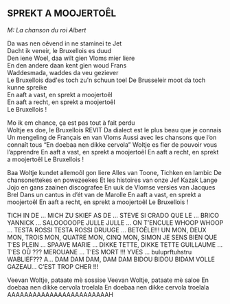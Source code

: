 ## SPREKT A MOOJERTOÊL
*M: La chanson du roi Albert*

Da was nen oêvend in ne staminei te Jet  
Dacht ik veneir, le Bruxellois es duud  
Den iene Woel, daa wilt gien Vloms mier liere  
En den andere daan kent gien woud Frans  
Waddesmada, waddes da veu geziever  
Le Bruxellois dad'es toch zu'n schuun toel
De Brusseleir moot da toch kunne spreike  
En aaft a vast, en sprekt a moojertoêl  
En aaft a recht, en sprekt a moojertoêl  
Le Bruxellois !  

Mo ik em chance, ça est pas tout à fait perdu  
Woltje es doe, le Bruxellois REVIT
Da dialect est le plus beau que je connais
Un mengeling de Français en van Vloms
Aussi avec les chansons que l’on connaît tous
“En doebaa nen dikke cervola”
Woltje es fier de pouvoir vous l’apprendre
En aaft a vast, en sprekt a moojertoêl
En aaft a recht, en sprekt a moojertoêl
Le Bruxellois !

Baa Woltje kundet allemoôl gon liere
Alles van Toone, Tichken en lambic
De chansonettekes en powezeekes
Et les histoires van onze Jef Kazak
Lange Jojo en gans zaainen discografee
En uuk de Vlomse versies van Jacques Brel
Dans un cantus in d’ét van de Marolle
En aaft a vast, en sprekt a moojertoêl
En aaft a recht, en sprekt a moojertoêl
Le Bruxellois !

TICH IN DE ... MICH
ZU SKIEF AS DE ... STEVE
SI CRADO QUE LE ... BRICO
YANNICK ... SALOOOOOPE
JULLE JULLE ... ON T’ENCULE
WHOOP WHOOP ... TESTA ROSSI TESTA ROSSI
DRUUGE ... BETOÊLE!!!
UN MON, DEUX MON, TROIS MON, QUATRE MON, CINQ MON,
SIMON JE SENS BIEN QUE T’ES PLEIN ... SPAAVE
MARIE ... DIKKE TETTE, DIKKE TETTE
GUILLAUME ... T’ES OÙ ???
MEROUANE ... T’ES MORT !!!
YVES ... buluprftuhstru WABLIEF???
A... DAM DAM DAM, DAM DAM BIDOU BIDOU BIDAM
VOLLE GAZEAU... C’EST TROP CHER !!!

Veevan Woltje, pataate mè sossise
Veevan Woltje, pataate mè saloe
En doebaa nen dikke cervola troelala
En doebaa nen dikke cervola troelala
AAAAAAAAAAAAAAAAAAAAAAAAH